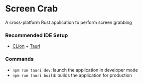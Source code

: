 # Screen Crab

A cross-platform Rust application to perform screen grabbing 

### Recommended IDE Setup

- [CLion](https://www.jetbrains.com/clion/download/) + [Tauri](https://plugins.jetbrains.com/plugin/21659-tauri/versions/stable)

### Commands

- `npm run tauri dev`: launch the application in developer mode
- `npm run tauri build`: builds the application for production

